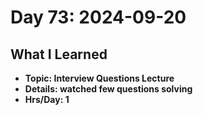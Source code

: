 # Day 73: 2024-09-20

## What I Learned
- **Topic: Interview Questions Lecture**
- **Details: watched few questions solving**
- **Hrs/Day: 1**
